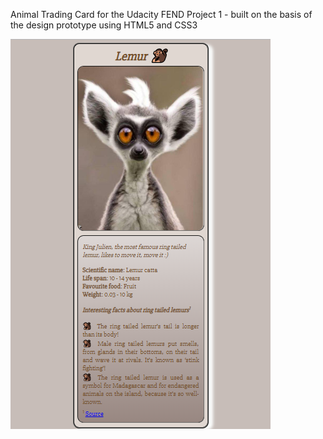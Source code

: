 Animal Trading Card for the Udacity FEND Project 1  - built on the basis of the design prototype using HTML5 and CSS3

![Screenshot](cardImage/card.png)

